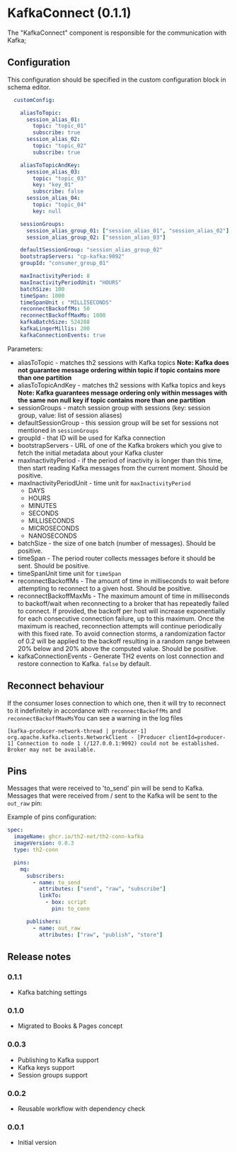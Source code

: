 # KafkaConnect (0.1.1)
The "KafkaConnect" component is responsible for the communication with Kafka;

## Configuration

This configuration should be specified in the custom configuration block in schema editor.
```yaml
  customConfig:

    aliasToTopic:
      session_alias_01:
        topic: "topic_01"
        subscribe: true
      session_alias_02:
        topic: "topic_02"
        subscribe: true

    aliasToTopicAndKey:
      session_alias_03:
        topic: "topic_03"
        key: "key_01"
        subscribe: false
      session_alias_04:
        topic: "topic_04"
        key: null

    sessionGroups:
      session_alias_group_01: ["session_alias_01", "session_alias_02"]
      session_alias_group_02: ["session_alias_03"]

    defaultSessionGroup: "session_alias_group_02"
    bootstrapServers: "cp-kafka:9092"
    groupId: "consumer_group_01"

    maxInactivityPeriod: 8
    maxInactivityPeriodUnit: "HOURS"
    batchSize: 100
    timeSpan: 1000
    timeSpanUnit : "MILLISECONDS"
    reconnectBackoffMs: 50
    reconnectBackoffMaxMs: 1000
    kafkaBatchSize: 524288
    kafkaLingerMillis: 200
    kafkaConnectionEvents: true
```

Parameters:
+ aliasToTopic - matches th2 sessions with Kafka topics **Note: Kafka does not guarantee message ordering within topic if topic contains more than one partition**
+ aliasToTopicAndKey - matches th2 sessions with Kafka topics and keys **Note: Kafka guarantees message ordering only within messages with the same non null key if topic contains more than one partition**
+ sessionGroups - match session group with sessions (key: session group, value: list of session aliases)
+ defaultSessionGroup - this session group will be set for sessions not mentioned in `sessionGroups`
+ groupId - that ID will be used for Kafka connection
+ bootstrapServers - URL of one of the Kafka brokers which you give to fetch the initial metadata about your Kafka cluster
+ maxInactivityPeriod - if the period of inactivity is longer than this time, then start reading Kafka messages from the current moment. Should be positive.
+ maxInactivityPeriodUnit - time unit for `maxInactivityPeriod`
  + DAYS
  + HOURS
  + MINUTES
  + SECONDS
  + MILLISECONDS
  + MICROSECONDS
  + NANOSECONDS
+ batchSize - the size of one batch (number of messages). Should be positive.
+ timeSpan - The period router collects messages before it should be sent. Should be positive.
+ timeSpanUnit time unit for `timeSpan`
+ reconnectBackoffMs - The amount of time in milliseconds to wait before attempting to reconnect to a given host. Should be positive.
+ reconnectBackoffMaxMs - The maximum amount of time in milliseconds to backoff/wait when reconnecting to a broker that has repeatedly failed to connect. If provided, the backoff per host will increase exponentially for each consecutive connection failure, up to this maximum. Once the maximum is reached, reconnection attempts will continue periodically with this fixed rate. To avoid connection storms, a randomization factor of 0.2 will be applied to the backoff resulting in a random range between 20% below and 20% above the computed value. Should be positive.
+ kafkaConnectionEvents - Generate TH2 events on lost connection and restore connection to Kafka. `false` by default.

## Reconnect behaviour

If the consumer loses connection to which one, then it will try to reconnect to it indefinitely in accordance with `reconnectBackoffMs` and `reconnectBackoffMaxMs`You can see a warning in the log files

`[kafka-producer-network-thread | producer-1] org.apache.kafka.clients.NetworkClient - [Producer clientId=producer-1] Connection to node 1 (/127.0.0.1:9092) could not be established. Broker may not be available.`

## Pins

Messages that were received to 'to_send' pin will be send to Kafka.
Messages that were received from / sent to the Kafka will be sent to the `out_raw` pin:

Example of pins configuration:

```yaml
spec:
  imageName: ghcr.io/th2-net/th2-conn-kafka
  imageVersion: 0.0.3
  type: th2-conn

  pins:
    mq:
      subscribers:
        - name: to_send
          attributes: ["send", "raw", "subscribe"]
          linkTo:
            - box: script
              pin: to_conn

      publishers:
        - name: out_raw
          attributes: ["raw", "publish", "store"]
```

## Release notes

### 0.1.1

+ Kafka batching settings

### 0.1.0

+ Migrated to Books & Pages concept

### 0.0.3

+ Publishing to Kafka support
+ Kafka keys support
+ Session groups support

### 0.0.2

+ Reusable workflow with dependency check

### 0.0.1

+ Initial version